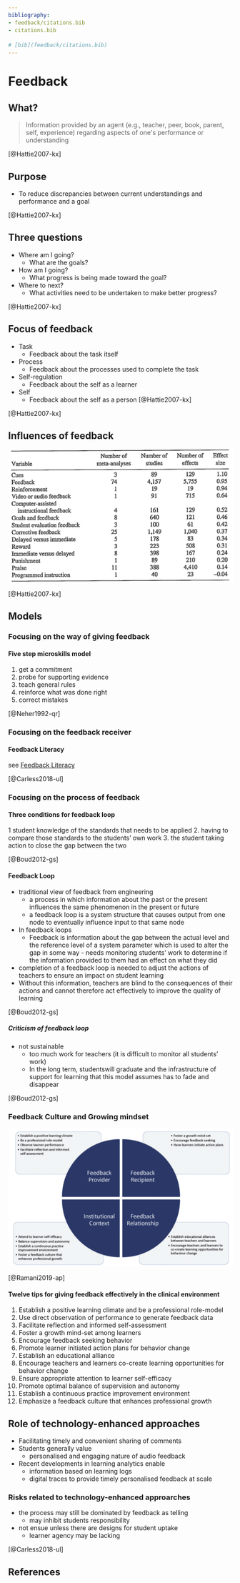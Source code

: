 ```yaml
---
bibliography: 
- feedback/citations.bib
- citations.bib

# [bib](feedback/citations.bib)
---
```


# Feedback

## What?

> Information provided by an agent (e.g., teacher, peer, book, parent, self, experience) regarding aspects of one's performance or understanding

[@Hattie2007-kx]

## Purpose

- To reduce discrepancies between current understandings and performance and a goal

[@Hattie2007-kx]

## Three questions

- Where am I going?
  - What are the goals?
- How am I going?
  - What progress is being made toward the goal?
- Where to next?
  - What activities need to be undertaken to make better progress?

[@Hattie2007-kx]

## Focus of feedback

- Task
  - Feedback about the task itself
- Process
  - Feedback about the processes used to complete the task
- Self-regulation
  - Feedback about the self as a learner
- Self
  - Feedback about the self as a person
[@Hattie2007-kx]

[@Hattie2007-kx]

## Influences of feedback

![](feedback/2023-12-13-09-09-22.png)

[@Hattie2007-kx]

## Models

### Focusing on the way of giving feedback

#### Five step microskills model

1. get a commitment
2. probe for supporting evidence
3. teach general rules
4. reinforce what was done right
5. correct mistakes

[@Neher1992-qr]

### Focusing on the feedback receiver

#### Feedback Literacy

see [Feedback Literacy](Feedback%20Literacy.md)

[@Carless2018-ul]

### Focusing on the process of feedback

#### Three conditions for feedback loop

1 student knowledge of the standards that needs to be applied
2. having to compare those standards to the students’ own work
3. the student taking action to close the gap between the two

[@Boud2012-gs]

#### Feedback Loop

- traditional view of feedback from engineering
  - a process in which information about the past or the present influences the same phenomenon in the present or future
  - a feedback loop is a system structure that causes output from one node to eventually influence input to that same node
- In feedback loops
  - Feedback is information about the gap between the actual level and the reference level of a system parameter which is used to alter the gap in some way  - needs monitoring students’ work to determine if the information provided to them had an effect on what they did
- completion of a feedback  loop is needed to adjust the actions of teachers to ensure an impact on student learning
- Without this information, teachers are blind to the consequences of their actions and cannot therefore act effectively to improve the quality of learning

[@Boud2012-gs]

##### Criticism of feedback loop

- not sustainable
  - too much work for teachers (it is difficult to monitor all students’ work)
  - In the long term, studentswill graduate and the infrastructure of support for learning that this model assumes has to fade and disappear

[@Boud2012-gs]

### Feedback Culture and Growing mindset

![](feedback/2023-12-15-09-07-06.png)

[@Ramani2019-ap]

#### Twelve tips for giving feedback effectively in the clinical environment

1. Establish a positive learning climate and be a professional role-model
2. Use direct observation of performance to generate feedback data
3. Facilitate reflection and informed self-assessment
4. Foster a growth mind-set among learners
5. Encourage feedback seeking behavior
6. Promote learner initiated action plans for behavior change
7. Establish an educational alliance
8. Encourage teachers and learners co-create learning opportunities for behavior change
9. Ensure appropriate attention to learner self-efficacy
10. Promote optimal balance of supervision and autonomy
11. Establish a continuous practice improvement environment
12. Emphasize a feedback culture that enhances professional growth

## Role of technology-enhanced approaches

- Facilitating timely and convenient sharing of comments
- Students generally value
  - personalised and engaging nature of audio feedback
- Recent developments in learning analytics enable
  - information based on learning logs
  - digital traces to provide timely personalised feedback at scale

### Risks related to technology-enhanced approarches

- the process may still be dominated by feedback as telling
  - may inhibit students responsibility
- not ensue unless there are designs for student uptake
  - learner agency may be lacking

[@Carless2018-ul]

## References
